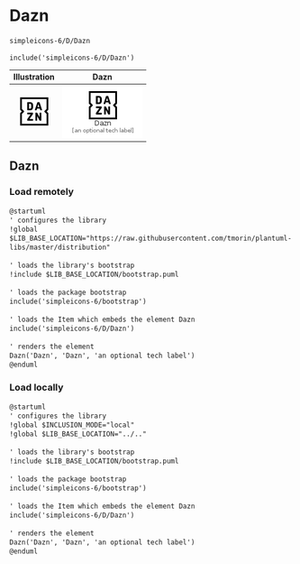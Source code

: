 # Dazn


```text
simpleicons-6/D/Dazn
```

```text
include('simpleicons-6/D/Dazn')
```



| Illustration | Dazn |
| :---: | :---: |
| ![illustration for Illustration](../../simpleicons-6/D/Dazn.png) | ![illustration for Dazn](../../simpleicons-6/D/Dazn.Local.png) |




## Dazn

### Load remotely
```plantuml
@startuml
' configures the library
!global $LIB_BASE_LOCATION="https://raw.githubusercontent.com/tmorin/plantuml-libs/master/distribution"

' loads the library's bootstrap
!include $LIB_BASE_LOCATION/bootstrap.puml

' loads the package bootstrap
include('simpleicons-6/bootstrap')

' loads the Item which embeds the element Dazn
include('simpleicons-6/D/Dazn')

' renders the element
Dazn('Dazn', 'Dazn', 'an optional tech label')
@enduml
```

### Load locally
```plantuml
@startuml
' configures the library
!global $INCLUSION_MODE="local"
!global $LIB_BASE_LOCATION="../.."

' loads the library's bootstrap
!include $LIB_BASE_LOCATION/bootstrap.puml

' loads the package bootstrap
include('simpleicons-6/bootstrap')

' loads the Item which embeds the element Dazn
include('simpleicons-6/D/Dazn')

' renders the element
Dazn('Dazn', 'Dazn', 'an optional tech label')
@enduml
```

